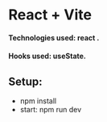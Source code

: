 # React + Vite

#### Technologies used: react   .
#### Hooks used: useState.
## Setup:
* npm install
* start: npm run dev
